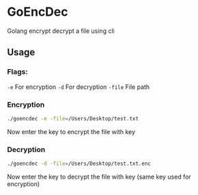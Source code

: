 # GoEncDec
Golang encrypt decrypt a file using cli

## Usage

### Flags:
```-e``` For encryption
```-d``` For decryption
```-file``` File path


### Encryption
```bash
./goencdec -e -file=/Users/Desktop/test.txt
```
Now enter the key to encrypt the file with key


### Decryption
```bash
./goencdec -d -file=/Users/Desktop/test.txt.enc
```
Now enter the key to decrypt the file with key (same key used for encryption)
